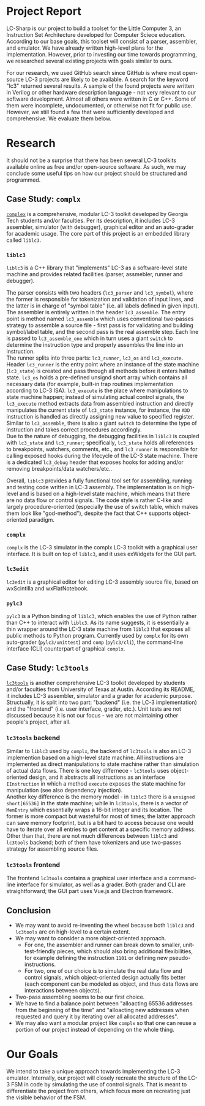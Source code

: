 # Project Report
LC-Sharp is our project to build a toolset for the Little Computer 3, an Instruction Set Architecture developed for Computer Sciece education. According to our base goals, this toolset will consist of a parser, assembler, and emulator. We have already written high-level plans for the implementation. However, prior to investing our time towards programming, we researched several existing projects with goals similar to ours.

For our research, we used GitHub search since GitHub is where most open-source LC-3 projects are likely to be available. A search for the keyword "lc3" returned several results. A sample of the found projects were written in Verilog or other hardware description language - not very relevant to our software development. Almost all others were written in C or C++. Some of them were incomplete, undocumented, or otherwise not fit for public use. However, we still found a few that were sufficiently developed and comprehensive. We evaluate them below.

# Research

It should not be a surprise that there has been several LC-3 toolkits available online as free and/or open-source software. As such, we may conclude some useful tips on how our project should be structured and programmed.

## Case Study: `complx`

[`complex`](https://github.com/TricksterGuy/complx) is a comprehensive, modular LC-3 toolkit developed by Georgia Tech students and/or faculties. Per its description, it includes LC-3 assembler, simulator (with debugger), graphical editor and an auto-grader for academic usage. The core part of this project is an embedded library called `liblc3`.

### `liblc3`

`liblc3` is a C++ library that "implements" LC-3 as a software-level state machine and provides related facilities (parser, assmebler, runner and debugger). 
 
The parser consists with two headers (`lc3_parser` and `lc3_symbol`), where the former is responsible for tokenization and validation of input lines, and the latter is in charge of "symbol table" (i.e. all labels defined in given input).  
The assembler is entirely written in the header `lc3_assemble`. The entry point is method named `lc3_assemble` which uses conventional two-passes strategy to assemble a source file - first pass is for validating and building symbol/label table, and the second pass is the real assemble step. Each line is passed to `lc3_assemble_one` which in turn uses a giant `switch` to determine the instruction type and properly assembles the line into an instruction.   
The runner splits into three parts: `lc3_runner`, `lc3_os` and `lc3_execute`. Header `lc3_runner` is the entry point where an instance of the state machine (`lc3_state`) is created and pass through all methods before it enters halted state. `lc3_os` holds a pre-defined unsignd short array which contains all necessary data (for example, built-in trap routines implementation according to LC-3 ISA). `lc3_execute` is the place where manipulations to state machine happen; instead of simulating actual control signals, the `lc3_execute` method extracts data from assembled instruction and directly manipulates the current state of `lc3_state` instance, for instance, the `ADD` instruction is handled as directly assigning new value to specified register. Similar to `lc3_assemble`, there is also a giant `switch` to determine the type of instruction and takes correct procedures accordingly.   
Due to the nature of debugging, the debugging facilities in `liblc3` is coupled with `lc3_state` and `lc3_runner`; specifically, `lc3_state` holds all references to breakpoints, watchers, comments, etc., and `lc3_runner` is responsible for calling exposed hooks during the lifecycle of the LC-3 state machine. There is a dedicated `lc3_debug` header that exposes hooks for adding and/or removing breakpoints/data watchers/etc..

Overall, `liblc3` provides a fully functional tool set for assembling, running and testing code written in LC-3 assembly. The implementation is on high-level and is based on a high-level state machine, which means that there are no data flow or control signals. The code style is rather C-like and largely procedure-oriented (especially the use of switch table, which makes them look like "god-method"), despite the fact that C++ supports object-oriented paradigm. 

### `complx`

`complx` is the LC-3 simulator in the complx LC-3 toolkit with a graphical user interface. It is built on top of `liblc3`, and it uses exWidgets for the GUI part.

### `lc3edit`

`lc3edit` is a graphical editor for editing LC-3 assembly source file, based on wxScintilla and wxFlatNotebook.

### `pylc3`

`pylc3` is a Python binding of `liblc3`, which enables the use of Python rather than C++ to interact with `liblc3`. As its name suggests, it is essentially a thin wrapper around the LC-3 state machine from `liblc3` that exposes all public methods to Python program. 
Currently used by `complx` for its own auto-grader (`pylc3/unittest`) and `comp` (`pylc3/cli`), the command-line interface (CLI) counterpart of graphical `complx`.

## Case Study: `lc3tools`

[`lc3tools`](https://github.com/chiragsakhuja/lc3tools) is another comprehensive LC-3 toolkit developed by students and/or faculties from University of Texas at Austin. According its README, it includes LC-3 assembler, simulator and a grader for academic purpose. Structually, it is split into two part: "backend" (i.e. the LC-3 implementation) and the "frontend" (i.e. user interface, grader, etc.). Unit tests are not discussed because it is not our focus - we are not maintaining other people's project, after all.

### `lc3tools` backend

Similar to `liblc3` used by `complx`, the backend of `lc3tools` is also an LC-3 implemention based on a high-level state machine. All instructions are implemented as direct manipulations to state machine rather than simulation of actual data flows. There is one key differnece - `lc3tools` uses object-oriented design, and it abstracts all instructions as an interface `IInstruction` in which a method `execute` exposes the state machine for manipulation (see also dependency injection).  
Another key difference is the memory model - in `liblc3` there is a `unsigned short[65536]` in the state machine; while in `lc3tools`, there is a vector of `MemEntry` which essentially wraps a 16-bit integer and its location. The former is more compact but wasteful for most of times; the latter approach can save memory footprint, but is a bit hard to access because one would have to iterate over all entries to get content at a specific memory address.  
Other than that, there are not much differences between `liblc3` and `lc3tools` backend; both of them have tokenizers and use two-passes strategy for assembling source files.  

### `lc3tools` frontend

The frontend `lc3tools` contains a graphical user interface and a command-line interface for simulator, as well as a grader. Both grader and CLI are straightforward; the GUI part uses Vue.js and Electron framework.

## Conclusion

 - We may want to avoid re-inventing the wheel because both `liblc3` and `lc3tools` are on high-level to a certain extent.
 - We may want to consider a more object-oriented approach.
   - For one, the assembler and runner can break down to smaller, unit-test-friendly pieces, which should also bring additional flexibilities, for example defining the instruction `1101` or defining new pseudo-instructions.
   - For two, one of our choice is to simulate the real data flow and control signals, which object-oriented design actually fits better (each component can be modeled as object, and thus data flows are interactions between objects).
 - Two-pass assembling seems to be our first choice.
 - We have to find a balance point between "alloacting 65536 addresses from the beginning of the time" and "alloacting new addresses when requested and query it by iterating over all allocated addresses".
 - We may also want a modular project like `complx` so that one can reuse a portion of our project instead of depending on the whole thing.

# Our Goals
We intend to take a unique approach towards implementing the LC-3 emulator. Internally, our project will closely recreate the structure of the LC-3 FSM in code by simulating the use of control signals. That is meant to differentiate the project from others, which focus more on recreating just the visible behavior of the FSM.
